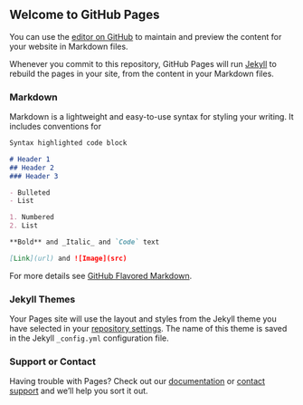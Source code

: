 ## Welcome to GitHub Pages

You can use the [editor on GitHub](https://github.com/rrnivar/FPOQERF-AZHDA44-Z7VOJDJ-7VIG4A4-D3D2BCK-CVVDLH3-7VMFWJF-E7VTHAA/edit/master/index.md) to maintain and preview the content for your website in Markdown files.

Whenever you commit to this repository, GitHub Pages will run [Jekyll](https://jekyllrb.com/) to rebuild the pages in your site, from the content in your Markdown files.

### Markdown

Markdown is a lightweight and easy-to-use syntax for styling your writing. It includes conventions for

```markdown
Syntax highlighted code block

# Header 1
## Header 2
### Header 3

- Bulleted
- List

1. Numbered
2. List

**Bold** and _Italic_ and `Code` text

[Link](url) and ![Image](src)
```

For more details see [GitHub Flavored Markdown](https://guides.github.com/features/mastering-markdown/).

### Jekyll Themes

Your Pages site will use the layout and styles from the Jekyll theme you have selected in your [repository settings](https://github.com/rrnivar/FPOQERF-AZHDA44-Z7VOJDJ-7VIG4A4-D3D2BCK-CVVDLH3-7VMFWJF-E7VTHAA/settings). The name of this theme is saved in the Jekyll `_config.yml` configuration file.

### Support or Contact

Having trouble with Pages? Check out our [documentation](https://help.github.com/categories/github-pages-basics/) or [contact support](https://github.com/contact) and we’ll help you sort it out.
